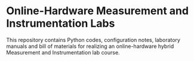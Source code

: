 # Online-Hardware Measurement and Instrumentation Labs
This repository contains Python codes, configuration notes, laboratory manuals and bill of materials for realizing an online-hardware hybrid Measurement and Instrumentation lab course.
